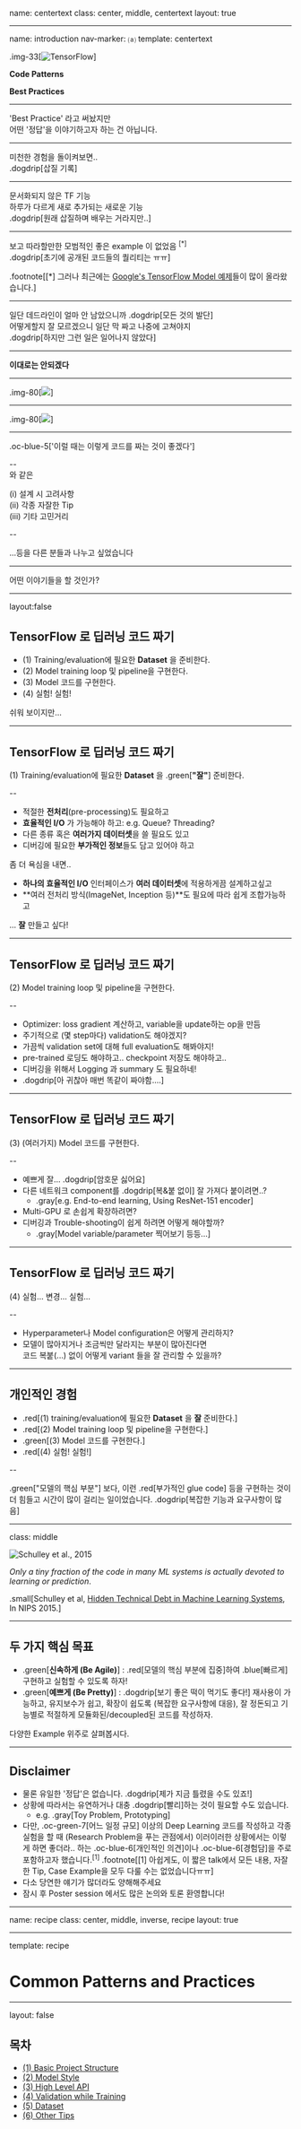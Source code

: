 name: centertext
class: center, middle, centertext
layout: true

---

name: introduction
nav-marker: &#x249C;
template: centertext

.img-33[![TensorFlow](images/tensorflow-logo.png)]

**Code Patterns**

**Best Practices**


<script type="text/javascript" data-showslide>
    var $p = $slide.find("p");
    $p.css('opacity', 0).each(function(i) {
        $(this).stop(true).delay(i * 1000).fadeTo(300, 1);
    });
</script>

---

'Best Practice' 라고 써놨지만 <br/>
어떤 '정답'을 이야기하고자 하는 건 아닙니다. <br/>

---

미천한 경험을 돌이켜보면.. <br/>
.dogdrip[삽질 기록]

---

문서화되지 않은 TF 기능 <br/>
하루가 다르게 새로 추가되는 새로운 기능 <br/>
.dogdrip[원래 삽질하며 배우는 거라지만..]

---

보고 따라할만한 모범적인 좋은 example 이 없었음 <sup>[\*]</sup> <br/>
.dogdrip[초기에 공개된 코드들의 퀄리티는 ㅠㅠ] <br/>

.footnote[[\*] 그러나 최근에는 [Google's TensorFlow Model 예제](http://github.com/tensorflow/models)들이 많이 올라왔습니다.]

---

일단 데드라인이 얼마 안 남았으니까 .dogdrip[모든 것의 발단] <br/>
어떻게할지 잘 모르겠으니 일단 막 짜고 나중에 고쳐야지 <br/> .dogdrip[하지만 그런 일은 일어나지 않았다]

---

**이대로는 안되겠다**


---

.img-80[![](images/teaser-01-note.png)]

---

.img-80[![](images/teaser-03-note.png)]

---

.oc-blue-5['이럴 때는 이렇게 코드를 짜는 것이 좋겠다']

--
<br/>
와 같은

(i) 설계 시 고려사항 <br/>
(ii) 각종 자잘한 Tip <br/>
(iii) 기타 고민거리 <br/>

--

...등을 다른 분들과 나누고 싶었습니다


---

어떤 이야기들을 할 것인가?


---

layout:false

## TensorFlow 로 딥러닝 코드 짜기

- (1) Training/evaluation에 필요한 **Dataset** 을 준비한다.
- (2) Model training loop 및 pipeline을 구현한다.
- (3) Model 코드를 구현한다.
- (4) 실험! 실험!

쉬워 보이지만...

---

## TensorFlow 로 딥러닝 코드 짜기

(1) Training/evaluation에 필요한 **Dataset** 을 .green[**"잘"**] 준비한다.

--

- 적절한 **전처리**(pre-processing)도 필요하고
- **효율적인 I/O** 가 가능해야 하고: e.g. Queue? Threading?
- 다른 종류 혹은 **여러가지 데이터셋**을 쓸 필요도 있고
- 디버깅에 필요한 **부가적인 정보**들도 담고 있어야 하고

좀 더 욕심을 내면..

- **하나의 효율적인 I/O** 인터페이스가 **여러 데이터셋**에 적용하게끔 설계하고싶고
- **여러 전처리 방식(ImageNet, Inception 등)**도 필요에 따라 쉽게 조합가능하고

... **잘** 만들고 싶다!


---

## TensorFlow 로 딥러닝 코드 짜기

(2) Model training loop 및 pipeline을 구현한다.

--

- Optimizer: loss gradient 계산하고, variable을 update하는 op을 만듬
- 주기적으로 (몇 step마다) validation도 해야겠지?
- 가끔씩 validation set에 대해 full evaluation도 해봐야지!
- pre-trained 로딩도 해야하고.. checkpoint 저장도 해야하고..
- 디버깅을 위해서 Logging 과 summary 도 필요하네!
- .dogdrip[아 귀찮아 매번 똑같이 짜야함....]

---

## TensorFlow 로 딥러닝 코드 짜기

(3) (여러가지) Model 코드를 구현한다.

--

- 예쁘게 잘... .dogdrip[암호문 싫어요]
- 다른 네트워크 component를 .dogdrip[복&붙 없이] 잘 가져다 붙이려면..?
  - .gray[e.g. End-to-end learning, Using ResNet-151 encoder]
- Multi-GPU 로 손쉽게 확장하려면?
- 디버깅과 Trouble-shooting이 쉽게 하려면 어떻게 해야할까?
  - .gray[Model variable/parameter 찍어보기 등등...]


---

## TensorFlow 로 딥러닝 코드 짜기

(4) 실험... 변경... 실험...

--

- Hyperparameter나 Model configuration은 어떻게 관리하지?
- 모델이 많아지거나 조금씩만 달라지는 부분이 많아진다면
  <br/> 코드 복붙(...) 없이 어떻게 variant 들을 잘 관리할 수 있을까?


---

## 개인적인 경험

- .red[(1) training/evaluation에 필요한 **Dataset** 을 **잘** 준비한다.]
- .red[(2) Model training loop 및 pipeline을 구현한다.]
- .green[(3) Model 코드를 구현한다.]
- .red[(4) 실험! 실험!]


--

.green["모델의 핵심 부분"] 보다,
이런 .red[부가적인 glue code] 등을 구현하는 것이
<br/>
더 힘들고 시간이 많이 걸리는 일이었습니다.
.dogdrip[복잡한 기능과 요구사항이 많음]


---

class: middle

![Schulley et al., 2015](images/Sculley2015-debt-mlcode.png)

*Only a tiny fraction of the code in many ML systems is actually devoted to learning or prediction*.

.small[Schulley et al, [Hidden Technical Debt in Machine Learning Systems][schulley-2015], In NIPS 2015.]

[schulley-2015]: https://papers.nips.cc/paper/5656-hidden-technical-debt-in-machine-learning-systems.pdf


---

## 두 가지 핵심 목표

- .green[**신속하게 (Be Agile)**] : .red[모델의 핵심 부분에 집중]하여 .blue[빠르게] 구현하고 실험할 수 있도록 하자!
- .green[**예쁘게 (Be Pretty)**] : .dogdrip[보기 좋은 떡이 먹기도 좋다!] 재사용이 가능하고, 유지보수가 쉽고, 확장이 쉽도록 (복잡한 요구사항에 대응), 잘 정돈되고 기능별로 적절하게 모듈화된/decoupled된 코드를 작성하자.


다양한 Example 위주로 살펴봅시다.


---

## Disclaimer

- 물론 유일한 '정답'은 없습니다. .dogdrip[제가 지금 틀렸을 수도 있죠!]
- 상황에 따라서는 유연하거나 대충 .dogdrip[빨리]하는 것이 필요할 수도 있습니다.
  - e.g. .gray[Toy Problem, Prototyping]
- 다만, .oc-green-7[어느 일정 규모] 이상의 Deep Learning 코드를 작성하고 각종 실험을 할 때 (Research Problem을 푸는 관점에서)
  이러이러한 상황에서는 이렇게 하면 좋더라.. 하는
  .oc-blue-6[개인적인 의견]이나 .oc-blue-6[경험담]을 주로 포함하고자 했습니다.<sup>[1]</sup>
  .footnote[[1] 아쉽게도, 이 짧은 talk에서 모든 내용, 자잘한 Tip, Case Example을 모두 다룰 수는 없었습니다ㅠㅠ]
- 다소 당연한 얘기가 많더라도 양해해주세요
- 잠시 후 Poster session 에서도 많은 논의와 토론 환영합니다!

---

name: recipe
class: center, middle, inverse, recipe
layout: true

---

template: recipe

# Common Patterns and Practices


---

layout: false

## 목차

- [(1) Basic Project Structure](#projectstructure)
- [(2) Model Style](#abstraction)
- [(3) High Level API](#highlevel)
- [(4) Validation while Training](#trainval)
- [(5) Dataset](#data)
- [(6) Other Tips](#tips)

